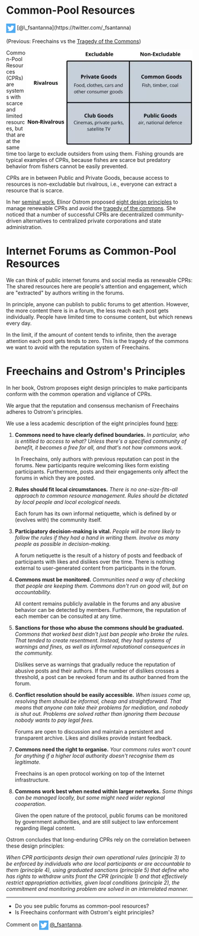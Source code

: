 # Common-Pool Resources

<img src="../twitter.png" style="vertical-align:middle">
[@\_fsantanna](https://twitter.com/_fsantanna)

(Previous: Freechains vs the [Tragedy of the Commons](tragedy.md))

<img src="goods.webp" align="right" width="450" title="(from BoyceWire)">

<!--
https://boycewire.com/what-are-the-4-types-of-economic-goods/
-->

Common-Pool Resources (CPRs) are systems with scarce and limited resources, but
that are at the same time too large to exclude outsiders from using them.
Fishing grounds are typical examples of CPRs, because fishes are scarce but
predatory behavior from fishers cannot be easily prevented.

CPRs are in between Public and Private Goods, because access to resources is
non-excludable but rivalrous, i.e., everyone can extract a resource that is
scarce.

In her [seminal work][1], Elinor Ostrom proposed [eight design principles][2]
to manage renewable CPRs and avoid the [tragedy of the commons][3].
She noticed that a number of successful CPRs are decentralized community-driven
alternatives to centralized private corporations and state administration.

# Internet Forums as Common-Pool Resources

We can think of public internet forums and social media as renewable CPRs:
The shared resources here are people's attention and engagement, which are
"extracted" by authors writing in the forums.

In principle, anyone can publish to public forums to get attention.
However, the more content there is in a forum, the less reach each post gets
individually.
People have limited time to consume content, but which renews every day.

In the limit, if the amount of content tends to infinite, then the average
attention each post gets tends to zero.
This is the tragedy of the commons we want to avoid with the reputation system
of Freechains.

# Freechains and Ostrom's Principles

In her book, Ostrom proposes eight design principles to make participants
conform with the common operation and vigilance of CPRs.

We argue that the reputation and consensus mechanism of Freechains adheres
to Ostrom's principles.

We use a less academic description of the eight principles found [here][4]:

1. **Commons need to have clearly defined boundaries.**
    *In particular, who is entitled to access to what? Unless there's a
    specified community of benefit, it becomes a free for all, and that's not
    how commons work.*

    In Freechains, only authors with previous reputation can post in the
    forums.
    New participants require welcoming likes form existing participants.
    Furthermore, posts and their engagements only affect the forums in which
    they are posted.

2. **Rules should fit local circumstances.**
    *There is no one-size-fits-all approach to common resource management.
    Rules should be dictated by local people and local ecological needs.*

    Each forum has its own informal netiquette, which is defined by or (evolves
    with) the community itself.

3. **Participatory decision-making is vital.**
    *People will be more likely to follow the rules if they had a hand in
    writing them. Involve as many people as possible in decision-making.*

    A forum netiquette is the result of a history of posts and feedback of
    participants with likes and dislikes over the time.
    There is nothing external to user-generated content from participants in
    the forum.

4. **Commons must be monitored.**
    *Communities need a way of checking that people are keeping them. Commons
    don't run on good will, but on accountability.*

    All content remains publicly available in the forums and any abusive
    behavior can be detected by members.
    Furthermore, the reputation of each member can be consulted at any time.

5. **Sanctions for those who abuse the commons should be graduated.**
    *Commons that worked best didn't just ban people who broke the rules. That
    tended to create resentment. Instead, they had systems of warnings and
    fines, as well as informal reputational consequences in the community.*

    Dislikes serve as warnings that gradually reduce the reputation of abusive
    posts and their authors.
    If the number of dislikes crosses a threshold, a post can be revoked forum
    and its author banned from the forum.

6. **Conflict resolution should be easily accessible.**
    *When issues come up, resolving them should be informal, cheap and
    straightforward. That means that anyone can take their problems for
    mediation, and nobody is shut out. Problems are solved rather than ignoring
    them because nobody wants to pay legal fees.*

    Forums are open to discussion and maintain a persistent and transparent
    archive.
    Likes and dislikes provide instant feedback.

7. **Commons need the right to organise.**
    *Your commons rules won't count for anything if a higher local authority
    doesn't recognise them as legitimate.*

    Freechains is an open protocol working on top of the Internet
    infrastructure.

8. **Commons work best when nested within larger networks.**
    *Some things can be managed locally, but some might need wider regional
    cooperation.*

    Given the open nature of the protocol, public forums can be monitored by
    government authorities, and are still subject to law enforcement regarding
    illegal content.

<!--
1. **Clearly defined boundaries.**
   *Individuals or households who have rights to withdraw resource units from
   the CPR must be clearly defined, as must the boundaries of the CPR itself.*
2. **Congruence between appropriation and provision rules and local conditions.**
    *Appropriation rules restricting time, place, technology, and/or quantity
    of resource units are related to local labor, material, and/or money.
3. **Collective-choice arrangements**
    *Most individuals affected by the operational rules can participate in
    modifying the operational rules.*
4. **Monitoring.**
    *Monitors, who actively audit CPR conditions and appropriator behavior, are
    accountable to the appropriators or are the appropriators.*
5. **Graduated sanctions.**
    *Appropriators who violate operational rules are likely to be assessed
    graduated sanctions (depending on the seriousness and context of the
    offense) by other appropriators, by officials accountable to these
    appropriators, or by both.*
6. **Conflict-resolution mechanisms**
    *Appropriators and their officials have rapid access to low-cost local
    arenas to resolve conflicts among appropriators or between appropriators
    and officials.*
7. **Minimal recognition of rights to organize**.
    *The rights of appropriators to devise their own institutions are not
    challenged by external governmental authorities.*
8. **Nested enterprises**.
    *Appropriation, provision, monitoring, enforcement, conflict resolution,
    and governance activities are organized in multiple layers of nested
    enterprises.*
-->

Ostrom concludes that long-enduring CPRs rely on the correlation between these
design principles:

*When CPR participants design their own operational rules (principle 3) to be
enforced by individuals who are local participants or are accountable to them
(principle 4), using graduated sanctions (principle 5) that define who has
rights to withdraw units front the CPR (principle 1) and that effectively
restrict appropriation activities, given local conditions (principle 2), the
commitment and monitoring problem are solved in an interrelated manner.*

[1]: https://www.cambridge.org/core/books/governing-the-commons/7AB7AE11BADA84409C34815CC288CD79
[2]: https://www.onthecommons.org/magazine/elinor-ostroms-8-principles-managing-commmons
[3]: https://en.wikipedia.org/wiki/Tragedy_of_the_commons
[4]: https://earthbound.report/2018/01/15/elinor-ostroms-8-rules-for-managing-the-commons/

<!--
https://earthbound.report/2017/12/19/book-review-elinor-ostroms-rules-for-radicals-by-derek-wall/
-->

---

- Do you see public forums as common-pool resources?
- Is Freechains conformant with Ostrom's eight principles?

Comment on <img src="../twitter.png" style="vertical-align:middle">
[@\_fsantanna](https://twitter.com/_fsantanna/status/TODO).
